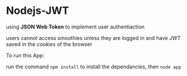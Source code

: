 # Nodejs-JWT

using **JSON Web Token** to implement user authentiaction

users cannot access smoothies unless they are logged in and have _*JWT*_ saved in the _*cookies*_ of the browser

To run this App:

run the command `npm install` to install the dependancies, then `node app`
